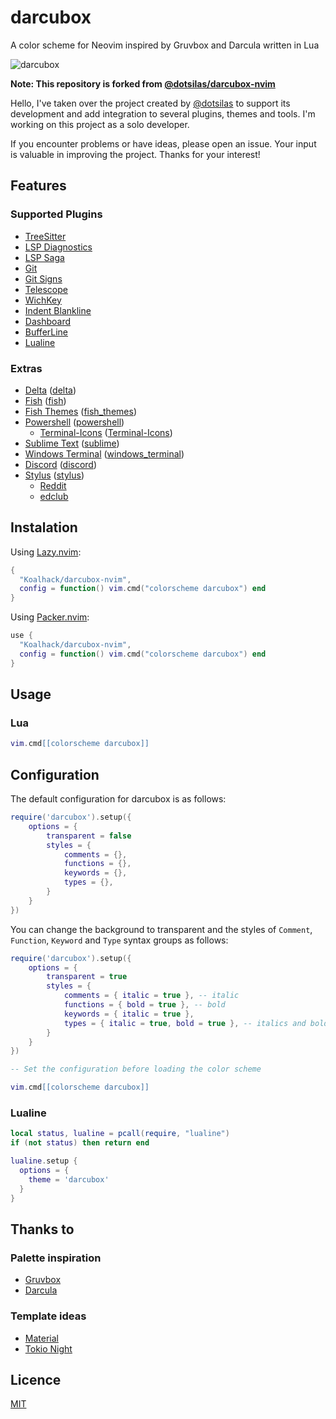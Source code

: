 # darcubox

A color scheme for Neovim inspired by Gruvbox and Darcula written in Lua

![darcubox](https://github.com/dotsilas/darcubox-nvim/assets/84829590/e88ffbf6-a658-4def-83d3-90907f11f07c)

**Note: This repository is forked from [@dotsilas/darcubox-nvim](https://github.com/dotsilas/darcubox-nvim)**

Hello, I've taken over the project created by [@dotsilas](https://github.com/dotsilas) to support its development
and add integration to several plugins, themes and tools. I'm working on this project as a solo developer.

If you encounter problems or have ideas, please open an issue. Your input is valuable in improving the project.
Thanks for your interest!

## Features

### Supported Plugins

- [TreeSitter](https://github.com/nvim-treesitter/nvim-treesitter)
- [LSP Diagnostics](https://neovim.io/doc/user/lsp.html)
- [LSP Saga](https://github.com/nvimdev/lspsaga.nvim)
- [Git](https://github.com/dinhhuy258/git.nvim)
- [Git Signs](https://github.com/lewis6991/gitsigns.nvim)
- [Telescope](https://github.com/nvim-telescope/telescope.nvim)
- [WichKey](https://github.com/folke/which-key.nvim)
- [Indent Blankline](https://github.com/lukas-reineke/indent-blankline.nvim)
- [Dashboard](https://github.com/nvimdev/dashboard-nvim)
- [BufferLine](https://github.com/akinsho/bufferline.nvim)
- [Lualine](https://github.com/nvim-lualine/lualine.nvim)

### Extras

- [Delta](https://github.com/dandavison/delta) ([delta](extras/delta))
- [Fish](https://fishshell.com/docs/current/index.html) ([fish](extras/fish))
- [Fish Themes](https://fishshell.com/docs/current/interactive.html#syntax-highlighting) ([fish_themes](extras/fish_themes))
- [Powershell](https://learn.microsoft.com/fr-fr/powershell/) ([powershell](extras/powershell))
  - [Terminal-Icons](https://github.com/devblackops/Terminal-Icons) ([Terminal-Icons](extras/powershell/Terminal-Icons))
- [Sublime Text](https://www.sublimetext.com/docs/themes) ([sublime](extras/sublime))
- [Windows Terminal](https://aka.ms/terminal-documentation) ([windows_terminal](extras/windows_terminal))
- [Discord](https://discord.com) ([discord](extras/discord))
- [Stylus](https://chromewebstore.google.com/detail/stylus/clngdbkpkpeebahjckkjfobafhncgmne) ([stylus](extras/stylus))
  - [Reddit](https://reddit.com)
  - [edclub](https://www.edclub.com)

## Instalation

Using [Lazy.nvim](https://github.com/folke/lazy.nvim):

```lua
{
  "Koalhack/darcubox-nvim",
  config = function() vim.cmd("colorscheme darcubox") end
}
```

Using [Packer.nvim](https://github.com/wbthomason/packer.nvim):

```lua
use {
  "Koalhack/darcubox-nvim",
  config = function() vim.cmd("colorscheme darcubox") end
}
```

## Usage

### Lua

```lua
vim.cmd[[colorscheme darcubox]]
```

## Configuration

The default configuration for darcubox is as follows:

```lua
require('darcubox').setup({
    options = {
        transparent = false
        styles = {
            comments = {},
            functions = {},
            keywords = {},
            types = {},
        }
    }
})
```

You can change the background to transparent and the styles of `Comment`, `Function`, `Keyword` and `Type` syntax groups as follows:

```lua
require('darcubox').setup({
    options = {
        transparent = true
        styles = {
            comments = { italic = true }, -- italic
            functions = { bold = true }, -- bold
            keywords = { italic = true },
            types = { italic = true, bold = true }, -- italics and bold
        }
    }
})

-- Set the configuration before loading the color scheme

vim.cmd[[colorscheme darcubox]]
```

### Lualine

```lua
local status, lualine = pcall(require, "lualine")
if (not status) then return end

lualine.setup {
  options = {
    theme = 'darcubox'
  }
}
```

## Thanks to

### Palette inspiration

- [Gruvbox](https://github.com/morhetz/gruvbox)
- [Darcula](https://github.com/bulenkov/Darcula)

### Template ideas

- [Material](https://github.com/marko-cerovac/material.nvim)
- [Tokio Night](https://github.com/folke/tokyonight.nvim)

## Licence

[MIT](./LICENCE)
